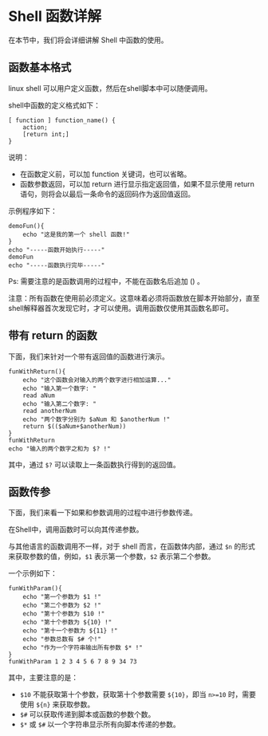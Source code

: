 # Shell 函数详解

在本节中，我们将会详细讲解 Shell 中函数的使用。

## 函数基本格式

linux shell 可以用户定义函数，然后在shell脚本中可以随便调用。

shell中函数的定义格式如下：

```shell
[ function ] function_name() {
    action;
    [return int;]
}
```

说明：

 - 在函数定义前，可以加 function 关键词，也可以省略。
 - 函数参数返回，可以加 return 进行显示指定返回值，如果不显示使用 return 语句，则将会以最后一条命令的返回码作为返回值返回。


示例程序如下：

```shell
demoFun(){
    echo "这是我的第一个 shell 函数!"
}
echo "-----函数开始执行-----"
demoFun
echo "-----函数执行完毕-----"
```

Ps: 需要注意的是函数调用的过程中，不能在函数名后追加 () 。

注意：所有函数在使用前必须定义。这意味着必须将函数放在脚本开始部分，直至shell解释器首次发现它时，才可以使用。调用函数仅使用其函数名即可。


## 带有 return 的函数

下面，我们来针对一个带有返回值的函数进行演示。

```shell
funWithReturn(){
    echo "这个函数会对输入的两个数字进行相加运算..."
    echo "输入第一个数字: "
    read aNum
    echo "输入第二个数字: "
    read anotherNum
    echo "两个数字分别为 $aNum 和 $anotherNum !"
    return $(($aNum+$anotherNum))
}
funWithReturn
echo "输入的两个数字之和为 $? !"
```

其中，通过 `$?` 可以读取上一条函数执行得到的返回值。

## 函数传参

下面，我们来看一下如果和参数调用的过程中进行参数传递。

在Shell中，调用函数时可以向其传递参数。

与其他语言的函数调用不一样，对于 shell 而言，在函数体内部，通过 `$n` 的形式来获取参数的值，例如，`$1` 表示第一个参数，`$2` 表示第二个参数。

一个示例如下：

```shell
funWithParam(){
    echo "第一个参数为 $1 !"
    echo "第二个参数为 $2 !"
    echo "第十个参数为 $10 !"
    echo "第十个参数为 ${10} !"
    echo "第十一个参数为 ${11} !"
    echo "参数总数有 $# 个!"
    echo "作为一个字符串输出所有参数 $* !"
}
funWithParam 1 2 3 4 5 6 7 8 9 34 73
```

其中，主要注意的是：

 - `$10` 不能获取第十个参数，获取第十个参数需要 `${10}`，即当 `n>=10` 时，需要使用 `${n}` 来获取参数。
 - `$#` 可以获取传递到脚本或函数的参数个数。
 - `$*` 或 `$#` 以一个字符串显示所有向脚本传递的参数。
